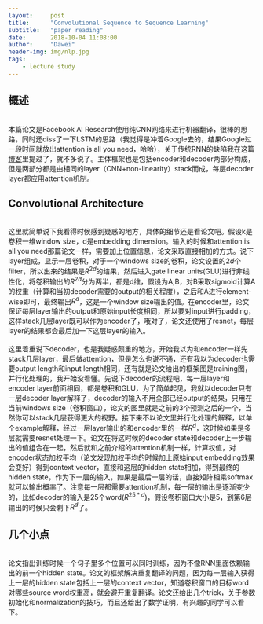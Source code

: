 ```yaml
---
layout:     post
title:      "Convolutional Sequence to Sequence Learning"
subtitle:   "paper reading"
date:       2018-10-04 11:08:00
author:     "Dawei"
header-img: img/nlp.jpg
tags:
    - lecture study
---
```

## 概述
<br>本篇论文是Facebook AI Research使用纯CNN网络来进行机器翻译，很棒的思路，同时还diss了一下LSTM的思路（我觉得是冲着Google去的，结果Google过一段时间就放出attention is all you need，哈哈），关于传统RNN的缺陷我在这篇[博客](https://lionsterben.github.io/lionsterben/2018/09/17/attention_is_all_you_need/)里提过了，就不多说了。主体框架也是包括encoder和decoder两部分构成，但是两部分都是由相同的layer（CNN+non-linearity）stack而成，每层decoder layer都应用attention机制。<br/>

## Convolutional Architecture
<br>这里就简单说下我看得时候感到疑惑的地方，具体的细节还是看论文吧。假设k是卷积一维window size，d是embedding dimension。输入的时候和attention is all you need那篇论文一样，需要加上位置信息，论文采取直接相加的方式。说下layer组成，显示一层卷积，对于一个windows size的卷积，论文设置的$2d$个filter，所以出来的结果是$R^{2d}$的结果，然后进入gate linear units(GLU)进行非线性化，将卷积输出的$R^{2d}$分为两半，都是d维，假设为A,B，对B采取sigmoid计算A的权重（计算和当初decoder需要的output的相关程度），之后和A进行element-wise即可，最终输出$R^d$，这是一个window size输出的值。在encoder里，论文保证每层layer输出的output和原始input长度相同，所以要对input进行padding，这样stack几层layer既可以作为encoder了，哦对了，论文还使用了resnet，每层layer的结果都会最后加一下这层layer的输入。<br/>
<br>这里着重说下decoder，也是我疑惑颇重的地方，开始我以为和encoder一样先stack几层layer，最后做attention，但是怎么也说不通，还有我以为decoder也需要output length和input length相同，还有就是论文给出的框架图是training图，并行化处理的，我开始没看懂。先说下decoder的流程吧，每一层layer和encoder layer前面相同，都是卷积和GLU，为了简单起见，我就以decoder只有一层decoder layer解释了，decoder的输入不用全部已经output的结果，只用在当前windows size（卷积窗口），论文的图里就是之前的3个预测之后的一个，当然你可以stack几层获得更大的视野。接下来不以论文里并行化处理的解释，以单个example解释，经过一层layer输出的和encoder里的一样$R^d$，这时候如果是多层就需要resnet处理一下。论文在将这时候的decoder state和decoder上一步输出的值组合在一起，然后就和之前介绍的attention机制一样，计算权值，对encoder状态加权平均（论文发现加权平均的时候加上原始input embedding效果会变好）得到context vector，直接和这层的hidden state相加，得到最终的hidden state，作为下一层的输入，如果是最后一层的话，直接矩阵相乘softmax就可以输出概率了。注意每一层都需要attention机制，每一层的输出是逐渐变少的，比如decoder的输入是25个word($R^{25*d}$)，假设卷积窗口大小是5，到第6层输出的时候只会剩下$R^d$了。<br/>

## 几个小点
<br>论文指出训练时候一个句子里多个位置可以同时训练，因为不像RNN里面依赖输出的前一个hidden state。论文的框架解决重复翻译的问题，因为每一层输入获得上一层的hidden state包括上一层的context vector，知道卷积窗口的目标word对哪些source word权重高，就会避开重复翻译。论文还给出几个trick，关于参数初始化和normalization的技巧，而且还给出了数学证明，有兴趣的同学可以看下。<br/>